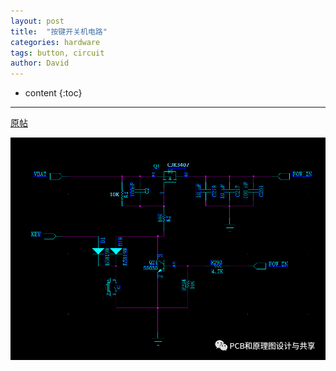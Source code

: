 ```yaml
---
layout: post
title:  "按键开关机电路"
categories: hardware
tags: button, circuit
author: David
---
```


* content
{:toc}

---

[原帖](https://mp.weixin.qq.com/s/g0X_qyyO0Gj_rJQESfh4yg)


![完善后的按键开关机电路](https://github.com/titron/titron.github.io/raw/master/img/2021-03-17-button_on_off.png)

